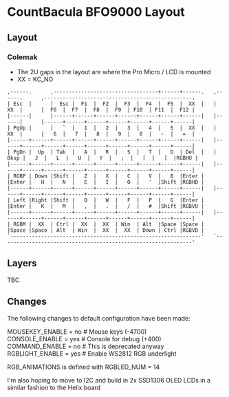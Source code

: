#  CountBacula BFO9000 Layout
## Layout

### Colemak

* The 2U gaps in the layout are where the Pro Micro / LCD is mounted
* XX = KC_NO

```
,------.      ,----------------------------------+------+------.   ,------.      ,------------------------------------------------.
| Esc  |      |  Esc |  F1  |  F2  |  F3  |  F4  |  F5  |  XX  |   |  XX  |      |  F6  |  F7  |  F8  |  F9  | F10  | F11  |  F12 |
|------|      |------+------+------+------+------+------+------|   |------|      |------+------+------+------+------+------+------|
| PgUp |      |   `  |   1  |   2  |   3  |   4  |   5  |  XX  |   |  XX  |      |   6  |   7  |   8  |   9  |   0  |   -  |   =  |       
|------+------+------+------+------+------+------+------+------|   |------+------+------+------+------+------+------+------+------|
| PgDn |  Up  | Tab  |   A  |   R  |   S  |   T  |   D  | Del  |   | Bksp |   J  |   L  |   U  |   Y  |   ;  |   [  |   ]  |RGBHU |
|------+------+------+------+------+------+------+------+------|   |------+------+------+------+------+------+------+------+------|
| RGBP | Down |Shift |   Z  |   X  |   C  |   V  |   B  |Enter |   |Enter |   H  |   N  |   E  |   I  |   O  |   '  |Shift |RGBHD |
|------+------+------+------+------+------+------+------+------|   |------+------+------+------+------+------+------+------+------|
| Left |Right |Shift |   Q  |   W  |   F  |   P  |   G  |Enter |   |Enter |   K  |   M  |   ,  |   .  |   /  |   #  |Shift |RGBVU |
|------+------+------+------+------+------+------+------+------|   |------+------+------+------+------+------+------+------+------|
| RGBM |  XX  | Ctrl |  XX  |  XX  | Win  | Alt  |Space |Space |   |Space |Space | Alt  | Win  |  XX  |  XX  | Down | Ctrl |RGBVD |
`--------------------------------------------------------------'   `--------------------------------------------------------------'
```

## Layers

TBC

## Changes

The following changes to default configuration have been made:

MOUSEKEY_ENABLE  = no   # Mouse keys (-4700)  
CONSOLE_ENABLE   = yes  # Console for debug (+400)  
COMMAND_ENABLE   = no   # This is deprecated anyway  
RGBLIGHT_ENABLE  = yes  # Enable WS2812 RGB underlight  

RGB_ANIMATIONS is defined with RGBLED_NUM = 14  

I'm also hoping to move to I2C and build in 2x SSD1306 OLED LCDs in a similar fashion to the Helix board
